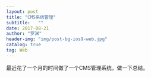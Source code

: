 ```yaml
---
layout: post
title: "CMS系统管理"
subtitle:   ""
date: 2017-08-21
author: "罗渊"
header-img: "img/post-bg-ios9-web.jpg"
catalog: true
tag: Web 
---
```


最近花了一个月的时间做了一个CMS管理系统，做一下总结。